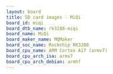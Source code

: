 ```yaml
---
layout: board
title: SD card images - MiQi
board_id: miqi
board_dtb_name: rk3288-miqi
board_name: MiQi
board_maker_name: MQMaker
board_soc_name: Rockchip RK3288
board_cpu_name: ARM Cortex A17 (armv7)
board_cpu_arch_isa: armv7
board_cpu_arch_debian: armhf
---
```

